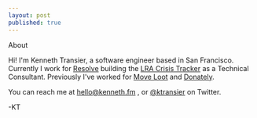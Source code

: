 ```yaml
---
layout: post
published: true
---
```


<div class="post-title">About</div>

Hi! I'm Kenneth Transier, a software engineer based in San Francisco. Currently I work for [Resolve](http://theresolve.org) building the [LRA Crisis Tracker](http://lracrisistracker.com) as a Technical Consultant. Previously I've worked for [Move Loot](https://moveloot.com) and [Donately](http://donate.ly/).

You can reach me at
<a href="mailto:hello@kenneth.fm">hello@kenneth.fm</a>
, or [@ktransier](http://twitter.com/ktransier) on Twitter. 

-KT
